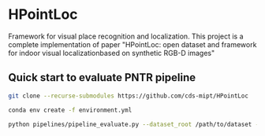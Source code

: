 # HPointLoc
Framework for visual place recognition and localization. This project is a complete implementation of paper "HPointLoc: open dataset and framework for indoor visual localizationbased on synthetic RGB-D images"


## Quick start to evaluate PNTR pipeline

```bash
git clone --recurse-submodules https://github.com/cds-mipt/HPointLoc
```

```bash
conda env create -f environment.yml
```

```bash
python pipelines/pipeline_evaluate.py --dataset_root /path/to/dataset --image-retrieval 'patchnetvlad' --keypoints-matching 'superpoint_superglue' --optimizer-cloud 'teaser' -f  
```
